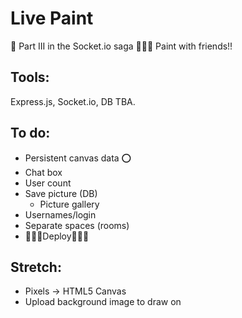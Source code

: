# Live Paint
🎨  Part III in the Socket.io saga 🌈🌻🍭 Paint with friends!!

## Tools:

Express.js, Socket.io, DB TBA.

## To do:

- Persistent canvas data :o:
- Chat box
- User count
- Save picture (DB)
  - Picture gallery
- Usernames/login
- Separate spaces (rooms)
- 🌱🌱🌱Deploy🌱🌱🌱

## Stretch:

- Pixels -> HTML5 Canvas
- Upload background image to draw on
